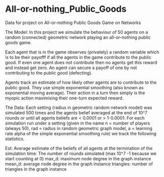 # All-or-nothing_Public_Goods
Data for project on All-or-nothing Public Goods Game on Networks

The Model:
In this project we simulate the behaviour of 50 agents on a random (connected) geometric network playing an all-or-nothing public goods game.

Each agent that is in the game observes (privately) a random variable which is to be their payofff if all the agents in the game contribute to the public good. If even one agent does not contribute then no agents get this reward and instead get zero. An agent can secure a payoff of one by not contributing to the public good (defecting).

Agents track an estimate of how likely other agents are to contribute to the public good. They use simple exponential smoothing (also known as exponential moving average). Their action in a turn then simply is the myopic action maximising their one-turn expected reward.

The Data:
Each setting (radius in geometric random network model) was simulated 500 times and the agents belief averaged at the end of 10^7 rounds or until all agents beliefs are < 0.0001 or > 1-0.0001. For each simulation run under a setting (given in the name n = number of players (always 50), rad = radius in random geometric graph model, a = learning rate alpha of the simple exponential smoothing rule) we track the following statistics.

Est: Average estimate of the beliefs of all agents at the termination of the simulation
time: The number of rounds simulated (max 10^7 -1 because we start counting at 0)
max_d: maximum node degree in the graph instance
mean_d: average node degree in the graph instance
triangles: number of triangles in the graph instance
